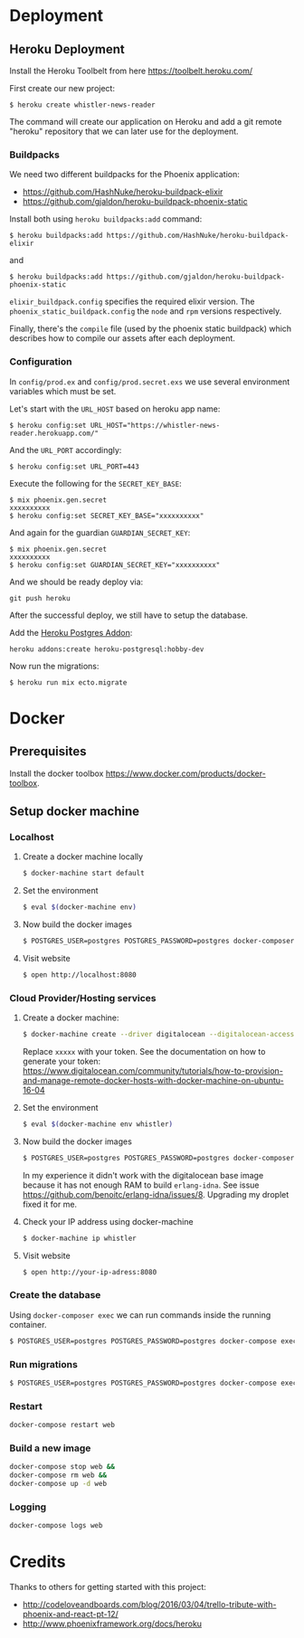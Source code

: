 # Deployment

## Heroku Deployment

Install the Heroku Toolbelt from here https://toolbelt.heroku.com/

First create our new project:

```
$ heroku create whistler-news-reader
```

The command will create our application on Heroku and add a git remote "heroku" repository that we can later use for the deployment.

### Buildpacks
We need two different buildpacks for the Phoenix application:
* https://github.com/HashNuke/heroku-buildpack-elixir
* https://github.com/gjaldon/heroku-buildpack-phoenix-static

Install both using `heroku buildpacks:add` command:

```
$ heroku buildpacks:add https://github.com/HashNuke/heroku-buildpack-elixir
```

and 

```
$ heroku buildpacks:add https://github.com/gjaldon/heroku-buildpack-phoenix-static
```

`elixir_buildpack.config` specifies the required elixir version. The `phoenix_static_buildpack.config` the `node` and `rpm` versions respectively.

Finally, there's the `compile` file (used by the phoenix static buildpack) which describes how to compile our assets after each deployment.

### Configuration

In `config/prod.ex` and `config/prod.secret.exs` we use several environment variables
which must be set.

Let's start with the `URL_HOST` based on heroku app name:
```
$ heroku config:set URL_HOST="https://whistler-news-reader.herokuapp.com/"
```

And the `URL_PORT` accordingly:

```
$ heroku config:set URL_PORT=443
```

Execute the following for the `SECRET_KEY_BASE`:
```
$ mix phoenix.gen.secret
xxxxxxxxxx
$ heroku config:set SECRET_KEY_BASE="xxxxxxxxxx"
```

And again for the guardian `GUARDIAN_SECRET_KEY`:

```
$ mix phoenix.gen.secret
xxxxxxxxxx
$ heroku config:set GUARDIAN_SECRET_KEY="xxxxxxxxxx"
```

And we should be ready deploy via:

```
git push heroku
```

After the successful deploy, we still have to setup the database.

Add the [Heroku Postgres Addon](https://elements.heroku.com/addons/heroku-postgresql):

```
heroku addons:create heroku-postgresql:hobby-dev
```

Now run the migrations:

```
$ heroku run mix ecto.migrate
```

# Docker

## Prerequisites
Install the docker toolbox https://www.docker.com/products/docker-toolbox.

## Setup docker machine

### Localhost

1. Create a docker machine locally

    ```bash
    $ docker-machine start default
    ```

2. Set the environment

    ```bash
    $ eval $(docker-machine env)
    ```

3. Now build the docker images

    ```bash
    $ POSTGRES_USER=postgres POSTGRES_PASSWORD=postgres docker-composer up -d
    ```

4. Visit website

    ```bash
    $ open http://localhost:8080
    ```

### Cloud Provider/Hosting services


1. Create a docker machine:

    ```bash
    $ docker-machine create --driver digitalocean --digitalocean-access-token xxxxx --digitalocean-image ubuntu-16-04-x64 whistler
    ```

    Replace `xxxxx` with your token. See the documentation on how to generate
    your token:
    https://www.digitalocean.com/community/tutorials/how-to-provision-and-manage-remote-docker-hosts-with-docker-machine-on-ubuntu-16-04


2. Set the environment

    ```bash
    $ eval $(docker-machine env whistler)
    ```

3. Now build the docker images

    ```bash
    $ POSTGRES_USER=postgres POSTGRES_PASSWORD=postgres docker-composer up -d
    ```

   In my experience it didn't work with the digitalocean base image because it has not enough RAM to build `erlang-idna`. See issue https://github.com/benoitc/erlang-idna/issues/8. Upgrading my droplet fixed it for me.

4. Check your IP address using docker-machine

    ```bash
    $ docker-machine ip whistler
    ```

5. Visit website

    ```bash
    $ open http://your-ip-adress:8080
    ```

### Create the database

Using `docker-composer exec` we can run commands inside the running container.

  ```bash
  $ POSTGRES_USER=postgres POSTGRES_PASSWORD=postgres docker-compose exec web mix ecto.create
  ```

### Run migrations

  ```bash
  $ POSTGRES_USER=postgres POSTGRES_PASSWORD=postgres docker-compose exec web mix ecto.migrate
  ```

### Restart

  ``` bash
  docker-compose restart web
  ```

### Build a new image

  ``` bash
  docker-compose stop web &&
  docker-compose rm web &&
  docker-compose up -d web
  ```

### Logging

  ``` bash
  docker-compose logs web
  ```

# Credits
Thanks to others for getting started with this project:
* http://codeloveandboards.com/blog/2016/03/04/trello-tribute-with-phoenix-and-react-pt-12/
* http://www.phoenixframework.org/docs/heroku
